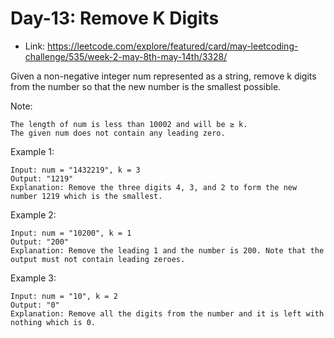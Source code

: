 # Day-13: Remove K Digits
* Link: https://leetcode.com/explore/featured/card/may-leetcoding-challenge/535/week-2-may-8th-may-14th/3328/

Given a non-negative integer num represented as a string, remove k digits from the number so that the new number is the smallest possible.

Note:

    The length of num is less than 10002 and will be ≥ k.
    The given num does not contain any leading zero.

Example 1:
```
Input: num = "1432219", k = 3
Output: "1219"
Explanation: Remove the three digits 4, 3, and 2 to form the new number 1219 which is the smallest.
```
Example 2:
```
Input: num = "10200", k = 1
Output: "200"
Explanation: Remove the leading 1 and the number is 200. Note that the output must not contain leading zeroes.
```
Example 3:
```
Input: num = "10", k = 2
Output: "0"
Explanation: Remove all the digits from the number and it is left with nothing which is 0.
```
